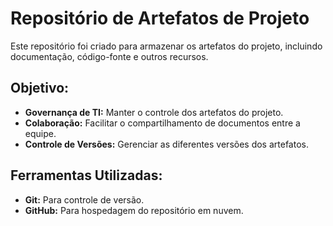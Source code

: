 # Repositório de Artefatos de Projeto

Este repositório foi criado para armazenar os artefatos do projeto, incluindo documentação, código-fonte e outros recursos.

## Objetivo:
- **Governança de TI:** Manter o controle dos artefatos do projeto.
- **Colaboração:** Facilitar o compartilhamento de documentos entre a equipe.
- **Controle de Versões:** Gerenciar as diferentes versões dos artefatos.

## Ferramentas Utilizadas:
- **Git:** Para controle de versão.
- **GitHub:** Para hospedagem do repositório em nuvem.
